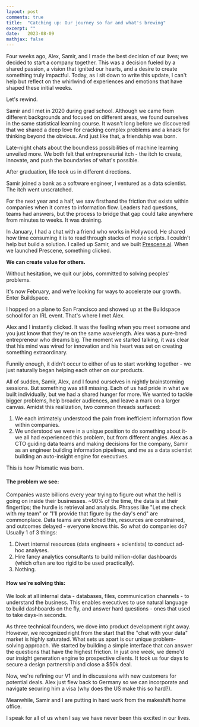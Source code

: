 ```yaml
---
layout: post
comments: true
title:  "Catching up: Our journey so far and what's brewing"
excerpt: ""
date:   2023-08-09
mathjax: false
---
```


Four weeks ago, Alex, Samir, and I made the best decision of our lives; we decided to start a company together. This was a decision fueled by a shared passion, a vision that ignited our hearts, and a desire to create something truly impactful. Today, as I sit down to write this update, I can't help but reflect on the whirlwind of experiences and emotions that have shaped these initial weeks.

Let's rewind.

Samir and I met in 2020 during grad school. Although we came from different backgrounds and focused on different areas, we found ourselves in the same statistical learning course. It wasn't long before we discovered that we shared a deep love for cracking complex problems and a knack for thinking beyond the obvious. And just like that, a friendship was born.

Late-night chats about the boundless possibilities of machine learning unveiled more. We both felt that entrepreneurial itch - the itch to create, innovate, and push the boundaries of what's possible.

After graduation, life took us in different directions.

Samir joined a bank as a software engineer, I ventured as a data scientist. The itch went unscratched.

For the next year and a half, we saw firsthand the friction that exists within companies when it comes to information flow. Leaders had questions, teams had answers, but the process to bridge that gap could take anywhere from minutes to weeks. It was draining.

In January, I had a chat with a friend who works in Hollywood. He shared how time consuming it is to read through stacks of movie scripts. I couldn't help but build a solution. I called up Samir, and we built [Prescene.ai](https://prescene.ai). When we launched Prescene, something clicked.

<b>We can create value for others.</b>

Without hesitation, we quit our jobs, committed to solving peoples' problems. 

It's now February, and we're looking for ways to accelerate our growth. Enter Buildspace.

I hopped on a plane to San Francisco and showed up at the Buildspace school for an IRL event. That's where I met Alex. 

Alex and I instantly clicked. It was the feeling when you meet someone and you just know that they're on the same wavelength. Alex was a pure-bred entrepreneur who dreams big. The moment we started talking, it was clear that his mind was wired for innovation and his heart was set on creating something extraordinary.

Funnily enough, it didn't occur to either of us to start working together - we just naturally began helping each other on our products.

All of sudden, Samir, Alex, and I found ourselves in nightly brainstorming sessions. But something was still missing. Each of us had pride in what we built individually, but we had a shared hunger for more. We wanted to tackle bigger problems, help broader audiences, and leave a mark on a larger canvas. Amidst this realization, two common threads surfaced:

1. We each intimately understood the pain from inefficient information flow within companies.
2. We understood we were in a unique position to do something about it-we all had experienced this problem, but from different angles. Alex as a CTO guiding data teams and making decisions for the company, Samir as an engineer building information pipelines, and me as a data scientist building an auto-insight engine for executives.

This is how Prismatic was born.

#### The problem we see:

Companies waste billions every year trying to figure out what the hell is going on inside their businesses. ~90% of the time, the data is at their fingertips; the hurdle is retrieval and analysis. Phrases like "Let me check with my team" or "I'll provide that figure by the day's end" are commonplace. Data teams are stretched thin, resources are constrained, and outcomes delayed - everyone knows this. So what do companies do? Usually 1 of 3 things:
1. Divert internal resources (data engineers + scientists) to conduct ad-hoc analyses.
2. Hire fancy analytics consultants to build million-dollar dashboards (which often are too rigid to be used practically).
3. Nothing.

#### How we're solving this:

We look at all internal data - databases, files, communication channels - to understand the business. This enables executives to use natural language to build dashboards on the fly, and answer hard questions - ones that used to take days-in seconds.

As three technical founders, we dove into product development right away. However, we recognized right from the start that the "chat with your data" market is highly saturated. What sets us apart is our unique problem-solving approach. We started by building a simple interface that can answer the questions that have the highest friction. In just one week, we demo'd our insight generation engine to prospective clients. It took us four days to secure a design partnership and close a $50k deal.

Now, we're refining our V1 and in discussions with new customers for potential deals. Alex just flew back to Germany so we can incorporate and navigate securing him a visa (why does the US make this so hard?).

Meanwhile, Samir and I are putting in hard work from the makeshift home office.

I speak for all of us when I say we have never been this excited in our lives.